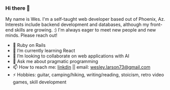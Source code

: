 ### Hi there 👋

My name is Wes. I'm a self-taught web developer based out of Phoenix, Az. Interests include backend development and databases, although my front-end skills are growing. :)  I'm always eager to meet new people and new minds. Please reach out!

- 🔭 Ruby on Rails
- 🌱 I’m currently learning React
- 👯 I’m looking to collaborate on web applications with AI
- 💬 Ask me about pragmatic programming
- 📫 How to reach me: [linkdin](https://www.linkedin.com/in/matthew-wesley-larson-694040218) || email: wesley.larson73@gmail.com  
- ⚡ Hobbies: guitar, camping/hiking, writing/reading, stoicism, retro video games, skill development



<!--
**Servante/servante** is a ✨ _special_ ✨ repository because its `README.md` (this file) appears on your GitHub profile.

Here are some ideas to get you started:

- 🔭 Ruby on Rails
- 🌱 I’m currently learning tailwind and spanish
- 👯 I’m looking to collaborate on web applications with AI
- 💬 Ask me about pragmatic programming
- 📫 How to reach me: [Linkdin](www.linkedin.com/in/matthew-wesley-larson-694040218) || email: weslarsondev@gmail.com || website: www.weslarson.com
- ⚡ Hobbies: guitar, camping/hiking, writing/reading, stoicism, retro video games, skill development
-->
